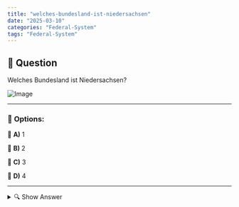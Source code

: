 ```yaml
---
title: "welches-bundesland-ist-niedersachsen"
date: "2025-03-10"
categories: "Federal-System"
tags: "Federal-System"
---
```


## 📌 **Question**

Welches Bundesland ist Niedersachsen?

![Image](https://www.einbuergerungstest-online.de/img/fragen/388.png)

---

### 📝 **Options:**

🔘 **A)** 1

🔘 **B)** 2

🔘 **C)** 3

🔘 **D)** 4

---

<details>
  <summary>🔍 Show Answer</summary>

  <p>
💡  <b>Correct Answer:</b>  a
  </p>
  <p>
    📖<b>Explanation:</b>
    Niedersachsen ist eines der 16 Bundesländer Deutschlands, gelegen im Nordwesten des Landes. Es grenzt an die Nordsee sowie an die Bundesländer Schleswig-Holstein, Hamburg, Bremen, Nordrhein-Westfalen, Hessen, Thüringen, Sachsen-Anhalt und Brandenburg. Die Landeshauptstadt ist Hannover. Niedersachsen ist bekannt für seine vielfältige Landschaft, darunter die Lüneburger Heide, das Harzgebirge und zahlreiche Flüsse wie die Weser. Wirtschaftlich spielt das Bundesland eine wichtige Rolle in der Automobilindustrie, Landwirtschaft und im Handel. Verständnis dieser geografischen und kulturellen Merkmale hilft, die Frage nach der Einordnung Niedersachsens zu beantworten.
  </p>
</details>
